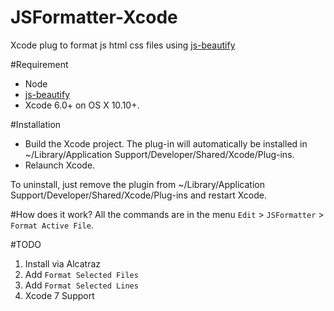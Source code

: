 # JSFormatter-Xcode
Xcode plug to format js html css files using [js-beautify](https://github.com/beautify-web/js-beautify)

#Requirement
* Node
* [js-beautify](https://github.com/beautify-web/js-beautify)
* Xcode 6.0+ on OS X 10.10+.


#Installation

* Build the Xcode project. The plug-in will automatically be installed in ~/Library/Application Support/Developer/Shared/Xcode/Plug-ins.
* Relaunch Xcode.

To uninstall, just remove the plugin from ~/Library/Application Support/Developer/Shared/Xcode/Plug-ins and restart Xcode.

#How does it work?
All the commands are in the menu `Edit` > `JSFormatter` > `Format Active File`.

#TODO

1. Install via Alcatraz
2. Add `Format Selected Files`
3. Add `Format Selected Lines`
4. Xcode 7 Support